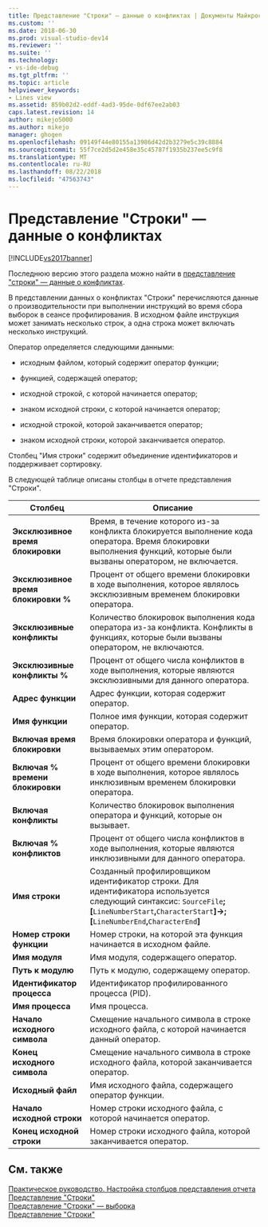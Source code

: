 ```yaml
---
title: Представление "Строки" — данные о конфликтах | Документы Майкрософт
ms.custom: ''
ms.date: 2018-06-30
ms.prod: visual-studio-dev14
ms.reviewer: ''
ms.suite: ''
ms.technology:
- vs-ide-debug
ms.tgt_pltfrm: ''
ms.topic: article
helpviewer_keywords:
- Lines view
ms.assetid: 859b02d2-eddf-4ad3-95de-0df67ee2ab03
caps.latest.revision: 14
author: mikejo5000
ms.author: mikejo
manager: ghogen
ms.openlocfilehash: 09149f44e80155a13986d42d2b3279e5c39c8884
ms.sourcegitcommit: 55f7ce2d5d2e458e35c45787f1935b237ee5c9f8
ms.translationtype: MT
ms.contentlocale: ru-RU
ms.lasthandoff: 08/22/2018
ms.locfileid: "47563743"
---
```

# <a name="lines-view---contention-data"></a>Представление "Строки" — данные о конфликтах
[!INCLUDE[vs2017banner](../includes/vs2017banner.md)]

Последнюю версию этого раздела можно найти в [представление "строки" — данные о конфликтах](https://docs.microsoft.com/visualstudio/profiling/lines-view-contention-data).  
  
В представлении данных о конфликтах "Строки" перечисляются данные о производительности при выполнении инструкций во время сбора выборок в сеансе профилирования. В исходном файле инструкция может занимать несколько строк, а одна строка может включать несколько инструкций.  
  
 Оператор определяется следующими данными:  
  
-   исходным файлом, который содержит оператор функции;  
  
-   функцией, содержащей оператор;  
  
-   исходной строкой, с которой начинается оператор;  
  
-   знаком исходной строки, с которой начинается оператор;  
  
-   исходной строкой, которой заканчивается оператор;  
  
-   знаком исходной строки, которой заканчивается оператор.  
  
 Столбец "Имя строки" содержит объединение идентификаторов и поддерживает сортировку.  
  
 В следующей таблице описаны столбцы в отчете представления "Строки".  
  
|Столбец|Описание|  
|------------|-----------------|  
|**Эксклюзивное время блокировки**|Время, в течение которого из-за конфликта блокируется выполнение кода оператора. Время блокировки выполнения функций, которые были вызваны оператором, не включается.|  
|**Эксклюзивное время блокировки %**|Процент от общего времени блокировки в ходе выполнения, которое являлось эксклюзивным временем блокировки оператора.|  
|**Эксклюзивные конфликты**|Количество блокировок выполнения кода оператора из-за конфликта. Конфликты в функциях, которые были вызваны оператором, не включаются.|  
|**Эксклюзивные конфликты %**|Процент от общего числа конфликтов в ходе выполнения, которые являются эксклюзивными для данного оператора.|  
|**Адрес функции**|Адрес функции, которая содержит оператор.|  
|**Имя функции**|Полное имя функции, которая содержит оператор.|  
|**Включая время блокировки**|Время блокировки оператора и функций, вызываемых этим оператором.|  
|**Включая % времени блокировки**|Процент от общего времени блокировки в ходе выполнения, которое являлось инклюзивным временем блокировки оператора.|  
|**Включая конфликты**|Количество блокировок выполнения оператора и функций, которые он вызывает.|  
|**Включая % конфликтов**|Процент от общего числа конфликтов в ходе выполнения, которые являются инклюзивными для данного оператора.|  
|**Имя строки**|Созданный профилировщиком идентификатор строки. Для идентификатора используется следующий синтаксис: `SourceFile`**;[**`LineNumberStart`**,**`CharacterStart`**]->;[**`LineNumberEnd`**,**`CharacterEnd`**]**|  
|**Номер строки функции**|Номер строки, на которой эта функция начинается в исходном файле.|  
|**Имя модуля**|Имя модуля, содержащего оператор.|  
|**Путь к модулю**|Путь к модулю, содержащему оператор.|  
|**Идентификатор процесса**|Идентификатор профилированного процесса (PID).|  
|**Имя процесса**|Имя процесса.|  
|**Начало исходного символа**|Смещение начального символа в строке исходного файла, с которой начинается данный оператор.|  
|**Конец исходного символа**|Смещение начального символа в строке исходного файла, которой заканчивается оператор.|  
|**Исходный файл**|Имя исходного файла, содержащего оператор функции.|  
|**Начало исходной строки**|Номер строки исходного файла, с которой начинается оператор.|  
|**Конец исходной строки**|Номер строки исходного файла, которой заканчивается оператор.|  
  
## <a name="see-also"></a>См. также  
 [Практическое руководство. Настройка столбцов представления отчета](../profiling/how-to-customize-report-view-columns.md)   
 [Представление "Строки"](../profiling/lines-view.md)   
 [Представление "Строки" — выборка](../profiling/lines-view-dotnet-memory-sampling-data.md)   
 [Представление "Строки"](../profiling/lines-view-sampling-data.md)



